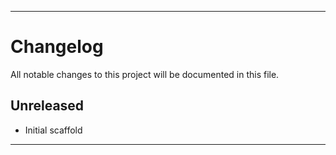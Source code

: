 ***
# Changelog

All notable changes to this project will be documented in this file.

## Unreleased
- Initial scaffold
***
